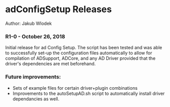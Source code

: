 # adConfigSetup Releases

Author: Jakub Wlodek  

### R1-0 - October 26, 2018

Initial release for ad Config Setup. The script has been tested and was able to successfully set-up the configuration files automatically to allow for 
compilation of ADSupport, ADCore, and any AD Driver provided that the driver's dependencies are met beforehand.  

### Future improvements:

* Sets of example files for certain driver+plugin combinations
* Improvements to the autoSetupAD.sh script to automatically install driver dependancies as well.
